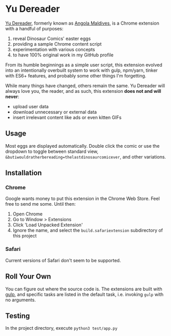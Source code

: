 # Yu Dereader

[Yu Dereader](http://www.qwantz.com/index.php?comic=3413),
formerly known as [Angola Maldives](http://qwantz.com/index.php?comic=2319),
is a Chrome extension with a handful of purposes:

1. reveal Dinosaur Comics' easter eggs
1. providing a sample Chrome content script
1. experimentation with various concepts
1. to have 100% original work in my GitHub profile

From its humble beginnings as a simple user script,
this extension evolved into an intentionally overbuilt system
to work with gulp, npm/yarn,
tinker with ES6+ features,
and probably some other things I'm forgetting.

While many things have changed, others remain the same.
Yu Dereader will always love you, the reader, and as such,
this extension **does not and will never**:

* upload user data
* download unnecessary or external data
* insert irrelevant content like ads or even kitten GIFs

## Usage

Most eggs are displayed automatically.
Double click the comic or use the dropdown
to toggle between standard view,
`&butiwouldratherbereading=thelastdinosaurcomicever`,
and other variations.

## Installation

### Chrome

Google wants money to put this extension in the Chrome Web Store.
Feel free to send me some.
Until then:

1. Open Chrome
1. Go to Window > Extensions
1. Click 'Load Unpacked Extension'
1. Ignore the name,
and select the `build.safariextension` subdirectory of this project

### Safari

Current versions of Safari don't seem to be supported.

## Roll Your Own

You can figure out where the source code is.
The extensions are built with [gulp](http://gulpjs.com/),
and specific tasks are listed in the default task,
i.e. invoking `gulp` with no arguments.

## Testing

In the project directory, execute `python3 test/app.py`
